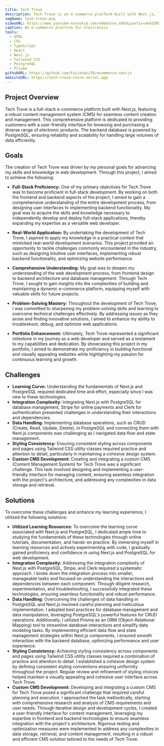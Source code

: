```yaml
---
title: Tech Trove
description: Tech Trove is an e-commerce platform built with Next.js, Tailwind CSS, and PostgreSQL, offering a diverse range of electronic gadgets and appliances, aiming to provide a seamless shopping experience for tech enthusiasts and casual buyers alike.
imgName: tech-trove.png
videoURL: https://www.youtube-nocookie.com/embed/on_oXOdLpzw?si=ab42GRDuMr2ntORL&modestbranding=1&autohide=1&&rl=0
caption: An e-commerce platform for electronics
tools:
  - HTML
  - CSS
  - TypeScript
  - React
  - Next.js
  - Tailwind CSS
  - PostgreSQL
  - Prisma
githubURL: https://github.com/FaizanAsifB/ecommerce-nextjs
websiteURL: https://tech-trove-store.vercel.app
---
```


## Project Overview

Tech Trove is a full-stack e-commerce platform built with Next.js, featuring a robust content management system (CMS) for seamless content creation and management. This comprehensive platform is dedicated to providing customers with a user-friendly interface for browsing and purchasing a diverse range of electronic products. The backend database is powered by PostgreSQL, ensuring reliability and scalability for handling large volumes of data efficiently.

## Goals

The creation of Tech Trove was driven by my personal goals for advancing my skills and knowledge in web development. Through this project, I aimed to achieve the following:

- **Full-Stack Proficiency:** One of my primary objectives for Tech Trove was to become proficient in full-stack development. By working on both the frontend and backend aspects of the project, I aimed to gain a comprehensive understanding of the entire development process, from designing user interfaces to implementing backend functionality. My goal was to acquire the skills and knowledge necessary to independently develop and deploy full-stack applications, thereby expanding my expertise as a versatile web developer.

- **Real-World Application:** By undertaking the development of Tech Trove, I aspired to apply my knowledge in a practical context that mimicked real-world development scenarios. This project provided an opportunity to tackle challenges commonly encountered in the industry, such as designing intuitive user interfaces, implementing robust backend functionality, and optimizing website performance.

- **Comprehensive Understanding:** My goal was to deepen my understanding of the web development process, from frontend design to backend architecture and database management. Through Tech Trove, I sought to gain insights into the complexities of building and maintaining a dynamic e-commerce platform, equipping myself with valuable skills for future projects.

- **Problem-Solving Mastery:** Throughout the development of Tech Trove, I was committed to sharpening my problem-solving skills and learning to overcome technical challenges effectively. By addressing issues as they arose and finding innovative solutions, I aimed to enhance my ability to troubleshoot, debug, and optimize web applications.

- **Portfolio Enhancement:** Ultimately, Tech Trove represented a significant milestone in my journey as a web developer and served as a testament to my capabilities and dedication. By showcasing this project in my portfolio, I aimed to demonstrate my proficiency in building functional and visually appealing websites while highlighting my passion for continuous learning and growth.

## Challenges

- **Learning Curve:** Understanding the fundamentals of Next.js and PostgreSQL required dedicated time and effort, especially since I was new to these technologies.
- **Integration Complexity:** Integrating Next.js with PostgreSQL for database management, Stripe for online payments and Clerk for authentication presented challenges in understanding their interactions and dependencies.
- **Data Handling:** Implementing database operations, such as CRUD (Create, Read, Update, Delete), in PostgreSQL and connecting them with Next.js components was challenging as I navigated data flow and state management.
- **Styling Consistency:** Ensuring consistent styling across components and pages using Tailwind CSS utility classes required practice and attention to detail, particularly in maintaining a cohesive design system.
- **Custom CMS Development:** Creating and integrating a custom CMS (Content Management System) for Tech Trove was a significant challenge. This task involved designing and implementing a user-friendly interface for managing content, ensuring seamless integration with the project's architecture, and addressing any complexities in data storage and retrieval.

## Solutions

To overcome these challenges and enhance my learning experience, I utilized the following solutions:

- **Utilized Learning Resources:** To overcome the learning curve associated with Next.js and PostgreSQL, I dedicated ample time to studying the fundamentals of these technologies through online tutorials, documentation, and hands-on practice. By immersing myself in learning resources and actively experimenting with code, I gradually gained proficiency and confidence in using Next.js and PostgreSQL for web development.
- **Integration Complexity:** Addressing the integration complexity of Next.js with PostgreSQL, Stripe, and Clerk required a systematic approach. I broke down the integration process into smaller, manageable tasks and focused on understanding the interactions and dependencies between each component. Through diligent research, experimentation, and troubleshooting, I successfully integrated these technologies, ensuring seamless functionality and robust performance.
- **Data Handling:** Overcoming the challenges of data handling in PostgreSQL and Next.js involved careful planning and meticulous implementation. I adopted best practices for database management and data manipulation, leveraging PostgreSQL's powerful features for CRUD operations. Additionally, I utilized Prisma as an ORM (Object-Relational Mapping) tool to streamline database interactions and simplify data modeling tasks. By implementing efficient data flow and state management strategies within Next.js components, I ensured smooth interaction with the backend database, optimizing performance and user experience.
- **Styling Consistency:** Achieving styling consistency across components and pages using Tailwind CSS utility classes required a combination of practice and attention to detail. I established a cohesive design system by defining consistent styling conventions ensuring uniformity throughout the project. Regular review and refinement of styling choices helped maintain a visually appealing and cohesive user interface across Tech Trove.
- **Custom CMS Development:** Developing and integrating a custom CMS for Tech Trove posed a significant challenge that required careful planning and execution. I approached the task methodically, starting with comprehensive research and analysis of CMS requirements and user needs. Through iterative design and development cycles, I created a user-friendly interface for content management, leveraging my expertise in frontend and backend technologies to ensure seamless integration with the project's architecture. Rigorous testing and optimization measures were implemented to address any complexities in data storage, retrieval, and content management, resulting in a robust and efficient CMS solution tailored to the needs of Tech Trove.
